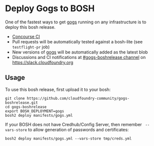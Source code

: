 # Deploy Gogs to BOSH

One of the fastest ways to get [gogs](http://gogs.io/) running on any infrastructure is to deploy this bosh release.

* [Concourse CI](https://ci.starkandwayne.com/teams/main/pipelines/gogs-boshrelease?groups=gogs-boshrelease)
* Pull requests will be automatically tested against a bosh-lite (see `testflight-pr` job)
* New versions of [gogs](http://gogs.io/) will be automatically added as the latest blob
* Discussions and CI notifications at [#gogs-boshrelease channel](https://cloudfoundry.slack.com/messages/C6PMMSW3T/) on https://slack.cloudfoundry.org

## Usage

To use this bosh release, first upload it to your bosh:

```
git clone https://github.com/cloudfoundry-community/gogs-boshrelease.git
cd gogs-boshrelease
export BOSH_DEPLOYMENT=gogs
bosh2 deploy manifests/gogs.yml
```

If your BOSH does not have Credhub/Config Server, then remember ` --vars-store` to allow generation of passwords and certificates:

```
bosh2 deploy manifests/gogs.yml --vars-store tmp/creds.yml
```
